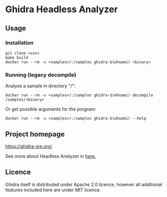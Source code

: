 # Ghidra Headless Analyzer

## Usage

### Installation

```
git clone <xxx>
make build  
docker run --rm -v <samples>/:/samples ghidra-$(whoami) <binary>
```

### Running (legacy decompile)

Analyse a sample in directory "<samples>/<binary>":  

```
docker run --rm -v <samples>/:/samples ghidra-$(whoami) decompile /samples/<binary>
```

Or get possible arguments for the program:  

```
docker run --rm -v <samples>/:/samples ghidra-$(whoami) --help
```

## Project homepage

https://ghidra-sre.org/

See more about Headless Analyzer in [here.](https://ghidra.re/ghidra_docs/analyzeHeadlessREADME.html)

## Licence

Ghidra itself is distributed under Apache 2.0 licence, however all additional features included here are under MIT licence.
